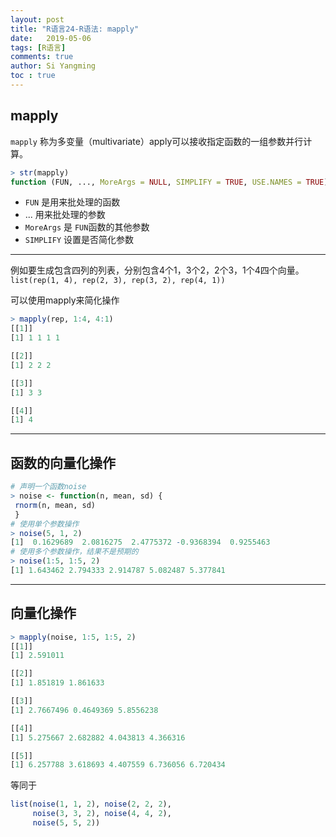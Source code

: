 ```yaml
---
layout: post
title: "R语言24-R语法: mapply"
date:   2019-05-06
tags: [R语言]
comments: true
author: Si Yangming
toc : true
---
```


## mapply

`mapply` 称为多变量（multivariate）apply可以接收指定函数的一组参数并行计算。

```R
> str(mapply)
function (FUN, ..., MoreArgs = NULL, SIMPLIFY = TRUE, USE.NAMES = TRUE)
```

*   `FUN` 是用来批处理的函数
*   ... 用来批处理的参数
*   `MoreArgs` 是 `FUN`函数的其他参数
*   `SIMPLIFY` 设置是否简化参数

* * *

例如要生成包含四列的列表，分别包含4个1，3个2，2个3，1个4四个向量。
`list(rep(1, 4), rep(2, 3), rep(3, 2), rep(4, 1))`

可以使用mapply来简化操作
```R
> mapply(rep, 1:4, 4:1)
[[1]]
[1] 1 1 1 1

[[2]]
[1] 2 2 2

[[3]] 
[1] 3 3

[[4]] 
[1] 4
```

* * *

## 函数的向量化操作

```R
# 声明一个函数noise
> noise <- function(n, mean, sd) {
 rnorm(n, mean, sd)
 }
# 使用单个参数操作
> noise(5, 1, 2)
[1]  0.1629689  2.0816275  2.4775372 -0.9368394  0.9255463
# 使用多个参数操作，结果不是预期的
> noise(1:5, 1:5, 2)
[1] 1.643462 2.794333 2.914787 5.082487 5.377841
```

* * *

## 向量化操作

```R
> mapply(noise, 1:5, 1:5, 2)
[[1]]
[1] 2.591011

[[2]]
[1] 1.851819 1.861633

[[3]]
[1] 2.7667496 0.4649369 5.8556238

[[4]]
[1] 5.275667 2.682882 4.043813 4.366316

[[5]]
[1] 6.257788 3.618693 4.407559 6.736056 6.720434

```
等同于
```R
list(noise(1, 1, 2), noise(2, 2, 2),
     noise(3, 3, 2), noise(4, 4, 2),
     noise(5, 5, 2))
```
